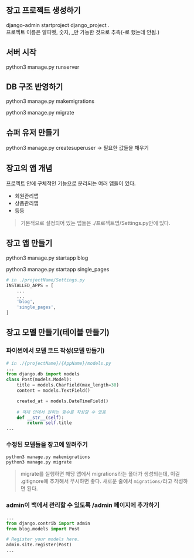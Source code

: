 ## 장고 프로젝트 생성하기
django-admin startproject django_project .    
프로젝트 이름은 알파벳, 숫자, _만 가능한 것으로 추측(-로 했는데 안됨.)

## 서버 시작
python3 manage.py runserver

## DB 구조 반영하기
python3 manage.py makemigrations 

python3 manage.py migrate

## 슈퍼 유저 만들기
 python3 manage.py createsuperuser -> 필요한 값들을 채우기
 
## 장고의 앱 개념
프로젝트 안에 구체적인 기능으로 분리되는 여러 앱들이 있다. 
- 회원관리앱
- 상품관리앱
- 등등

> 기본적으로 설정되어 있는 앱들은 ./프로젝트명/Settings.py안에 있다. 
 
## 장고 앱 만들기
python3 manage.py startapp blog

python3 manage.py startapp single_pages

```python
# in ./projectName/Settings.py
INSTALLED_APPS = [
	...
	...
	'blog', 
	'single_pages',
]
```

## 장고 모델 만들기(테이블 만들기)
### 파이썬에서 모델 코드 작성(모델 만들기)
```python
# in ./{projectName}/{AppName}/models.py
...
from django.db import models
class Post(models.Model):
    title = models.CharField(max_length=30)
    content = models.TextField()

    created_at = models.DateTimeField()
    
    # 객체 안에서 원하는 함수를 작성할 수 있음
    def __str__(self):
        return self.title
...
```
### 수정된 모델들을 장고에 알려주기
```shell
python3 manage.py makemigrations
python3 manage.py migrate
```

> migrate를 실행하면 해당 앱에서 migrations라는 폴더가 생성되는데, 이걸 .gitignore에 추가해서 무시하면 좋다. 
> 새로운 줄에서 `migrations/`라고 작성하면 된다. 

### admin이 백에서 관리할 수 있도록 /admin 페이지에 추가하기

```python
...
from django.contrib import admin
from blog.models import Post

# Register your models here.
admin.site.register(Post)
...
```